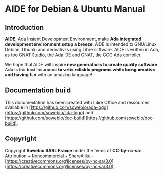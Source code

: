 # AIDE for Debian & Ubuntu Manual

## Introduction

**AIDE**, Ada Instant Development Environment, make **Ada integrated development environment setup a breeze**. AIDE is intended to GNU/Linux Debian, Ubuntu and derivatives using Libre software. AIDE is written in Ada, as too GNAT Studio, the Ada IDE and GNAT, the GCC Ada compiler.

We hope that AIDE will inspire **new generations to create quality software**. Ada is the best insurance **to write reliable programs while being creative and having fun** with an amazing language!

## Documentation build
This documentation has been created with Libre Office and ressources available in [https://github.com/sowebio/ada-logo](https://github.com/sowebio/ada-logo) and [https://github.com/sowebio/doc-build](https://github.com/sowebio/doc-build).

## Copyright

Copyright **Sowebio SARL France** under the terms of **CC-by-nc-sa**: Attribution + Noncommercial + ShareAlike - 
[https://creativecommons.org/licenses/by-nc-sa/3.0](https://creativecommons.org/licenses/by-nc-sa/3.0).